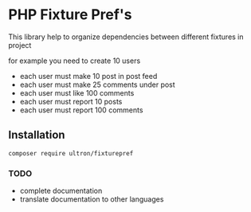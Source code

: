 # PHP Fixture Pref\'s

This library help to organize dependencies between different fixtures in project

for example you need to create 10 users
- each user must make 10 post in post feed
- each user must make 25 comments under post
- each user must like 100 comments
- each user must report 10 posts
- each user must report 100 comments

## Installation

```
composer require ultron/fixturepref
```

### TODO

- complete documentation
- translate documentation to other languages 